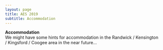 ```yaml
---
layout: page
title: AES 2019
subtitle: Accommodation
---
```


**Accommodation**  
We might have some hints for accommodation in the Randwick / Kensington / Kingsford / Coogee area in the near future... 
